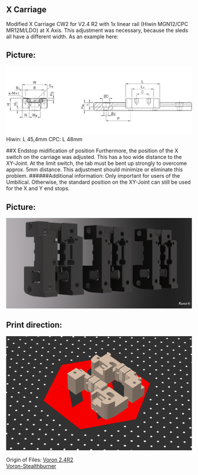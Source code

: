 <h2>X Carriage</h2>

Modified X Carriage CW2 for V2.4 R2 with 1x linear rail (Hiwin MGN12/CPC MR12M/LDO) at X Axis. 
This adjustment was necessary, because the sleds all have a different width.
As an example here:
## Picture:
![Here](pictures/Dimension.png)
Hiwin: L 45,4mm
CPC: L 48mm

##X Endstop midification of position
Furthermore, the position of the X switch on the carriage was adjusted. This has a too wide distance to the XY-Joint. 
At the limit switch, the tab must be bent up strongly to overcome approx. 5mm distance.
This adjustment should minimize or eliminate this problem.
######Additional information:
Only important for users of the Umbilical. Otherwise, the standard position on the XY-Joint can still be used for the X and Y end stops. 

## Picture:
![Here](pictures/LDO+CPC+HIWIN_X_Carriage_CW2.png)

## Print direction:
![Here](pictures/print_direction.PNG)


Origin of Files:
[Voron 2.4R2](https://github.com/VoronDesign/Voron-2)	
[Voron-Stealthburner](https://github.com/VoronDesign/Voron-Stealthburner)